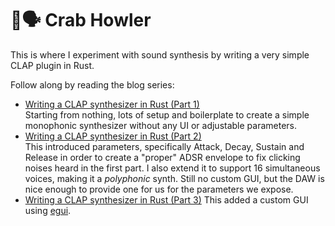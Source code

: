 # 🦀🗣️ Crab Howler

This is where I experiment with sound synthesis by writing a very simple CLAP
plugin in Rust.

Follow along by reading the blog series:

- [Writing a CLAP synthesizer in Rust (Part 1)](http://kwarf.com/2024/07/writing-a-clap-synthesizer-in-rust-part-1/)  
Starting from nothing, lots of setup and boilerplate to create a simple
monophonic synthesizer without any UI or adjustable parameters.
- [Writing a CLAP synthesizer in Rust (Part 2)](http://kwarf.com/2024/07/writing-a-clap-synthesizer-in-rust-part-2/)  
This introduced parameters, specifically Attack, Decay, Sustain and Release in
order to create a "proper" ADSR envelope to fix clicking noises heard in the
first part. I also extend it to support 16 simultaneous voices, making it a
_polyphonic_ synth. Still no custom GUI, but the DAW is nice enough to provide
one for us for the parameters we expose.
- [Writing a CLAP synthesizer in Rust (Part 3)](https://kwarf.com/2025/03/writing-a-clap-synthesizer-in-rust-part-3/)
This added a custom GUI using [egui](egui.rs).
